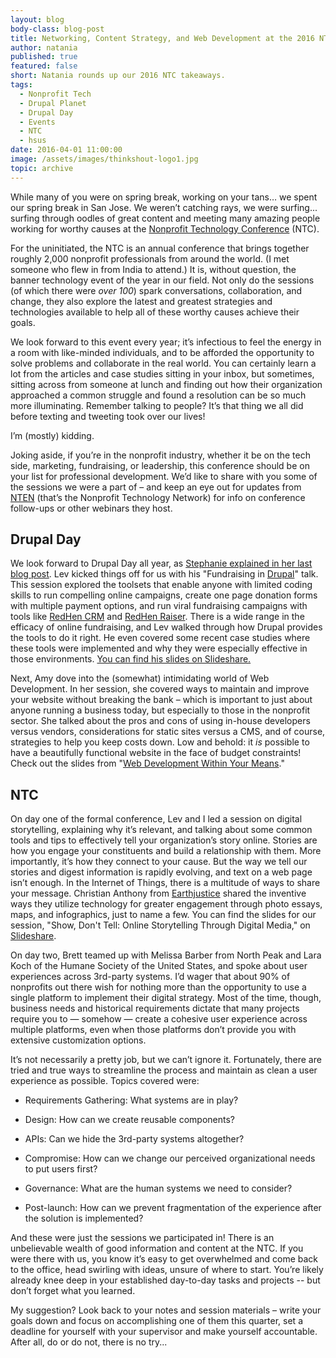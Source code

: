```yaml
---
layout: blog
body-class: blog-post
title: Networking, Content Strategy, and Web Development at the 2016 NTC
author: natania
published: true
featured: false
short: Natania rounds up our 2016 NTC takeaways.
tags:
  - Nonprofit Tech
  - Drupal Planet
  - Drupal Day
  - Events
  - NTC
  - hsus
date: 2016-04-01 11:00:00
image: /assets/images/thinkshout-logo1.jpg
topic: archive
---
```

While many of you were on spring break, working on your tans… we spent our spring break in San Jose. We weren’t catching rays, we were surfing... surfing through oodles of great content and meeting many amazing people working for worthy causes at the [Nonprofit Technology Conference](http://www.nten.org/ntc/) (NTC). 

For the uninitiated, the NTC is an annual conference that brings together roughly 2,000 nonprofit professionals from around the world. (I met someone who flew in from India to attend.) It is, without question, the banner technology event of the year in our field. Not only do the sessions (of which there were *over 100*) spark conversations, collaboration, and change, they also explore the latest and greatest strategies and technologies available to help all of these worthy causes achieve their goals.

We look forward to this event every year; it’s infectious to feel the energy in a room with like-minded individuals, and to be afforded the opportunity to solve problems and collaborate in the real world. You can certainly learn a lot from the articles and case studies sitting in your inbox, but sometimes, sitting across from someone at lunch and finding out how their organization approached a common struggle and found a resolution can be so much more illuminating. Remember talking to people? It’s that thing we all did before texting and tweeting took over our lives! 

I’m (mostly) kidding.

Joking aside, if you’re in the nonprofit industry, whether it be on the tech side, marketing, fundraising, or leadership, this conference should be on your list for professional development. We’d like to share with you some of the sessions we were a part of – and keep an eye out for updates from [NTEN](http://www.nten.org/) (that’s the Nonprofit Technology Network) for info on conference follow-ups or other webinars they host.  

## Drupal Day

We look forward to Drupal Day all year, as [Stephanie explained in her last blog post](https://thinkshout.com/blog/2016/03/meet-thinkshout-at-the-2016-ntc/). Lev kicked things off for us with his "Fundraising in [Drupal](https://www.drupal.com/)" talk. This session explored the toolsets that enable anyone with limited coding skills to run compelling online campaigns, create one page donation forms with multiple payment options, and run viral fundraising campaigns with tools like [RedHen CRM](https://www.drupal.org/project/redhen) and [RedHen Raiser](https://www.drupal.org/project/redhen_raiser). There is a wide range in the efficacy of online fundraising, and Lev walked through how Drupal provides the tools to do it right. He even covered some recent case studies where these tools were implemented and why they were especially effective in those environments. [You can find his slides on Slideshare.](http://www.slideshare.net/loubabe/fundraising-with-drupal)

Next, Amy dove into the (somewhat) intimidating world of Web Development. In her session, she covered ways to maintain and improve your website without breaking the bank – which is important to just about anyone running a business today, but especially to those in the nonprofit sector. She talked about the pros and cons of using in-house developers versus vendors, considerations for static sites versus a CMS, and of course, strategies to help you keep costs down. Low and behold: it *is* possible to have a beautifully functional website in the face of budget constraints! Check out the slides from "[Web Development Within Your Means](https://docs.google.com/presentation/d/10mmV4nIuytwA64Snz-6rKotRIHWzms-xhb4AnYgd0q0/pub?start=false&loop=false&delayms=3000&slide=id.gbde8c283a_0_7)."

## NTC

On day one of the formal conference, Lev and I led a session on digital storytelling, explaining why it’s relevant, and talking about some common tools and tips to effectively tell your organization’s story online. Stories are how you engage your constituents and build a relationship with them. More importantly, it’s how they connect to your cause. But the way we tell our stories and digest information is rapidly evolving, and text on a web page isn’t enough. In the Internet of Things, there is a multitude of ways to share your message. Christian Anthony from [Earthjustice](http://earthjustice.org/) shared the inventive ways they utilize technology for greater engagement through photo essays, maps, and infographics, just to name a few. You can find the slides for our session, "Show, Don't Tell: Online Storytelling Through Digital Media," on [Slideshare](http://www.slideshare.net/ffnatania/show-dont-tell-online-storytelling-through-digital-media).

On day two, Brett teamed up with Melissa Barber from North Peak and Lara Koch of the Humane Society of the United States, and spoke about user experiences across 3rd-party systems. I’d wager that about 90% of nonprofits out there wish for nothing more than the opportunity to use a single platform to implement their digital strategy. Most of the time, though, business needs and historical requirements dictate that many projects require you to — somehow — create a cohesive user experience across multiple platforms, even when those platforms don’t provide you with extensive customization options.

It’s not necessarily a pretty job, but we can’t ignore it. Fortunately, there are tried and true ways to streamline the process and maintain as clean a user experience as possible. Topics covered were:

* Requirements Gathering: What systems are in play?

* Design: How can we create reusable components?

* APIs: Can we hide the 3rd-party systems altogether?

* Compromise: How can we change our perceived organizational needs to put users first?

* Governance: What are the human systems we need to consider?

* Post-launch: How can we prevent fragmentation of the experience after the solution is implemented?

And these were just the sessions we participated in! There is an unbelievable wealth of good information and content at the NTC. If you were there with us, you know it’s easy to get overwhelmed and come back to the office, head swirling with ideas, unsure of where to start. You’re likely already knee deep in your established day-to-day tasks and projects -- but don’t forget what you learned. 

My suggestion? Look back to your notes and session materials – write your goals down and focus on accomplishing one of them this quarter, set a deadline for yourself with your supervisor and make yourself accountable. After all, do or do not, there is no try...

